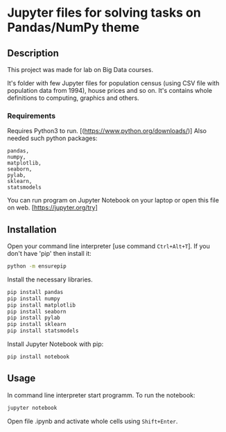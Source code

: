 # Jupyter files for solving tasks on Pandas/NumPy theme

## Description

This project was made for lab on Big Data courses.

It's folder with few Jupyter files for population census (using CSV file with population data from 1994), house prices and so on. It's contains whole definitions to computing, graphics and others.

### Requirements

Requires Python3 to run. [(https://www.python.org/downloads/)]
Also needed such python packages:

    pandas,
    numpy,
    matplotlib,
    seaborn,
    pylab,
    sklearn,
    statsmodels

You can run program on Jupyter Notebook on your laptop or open this file on web. [https://jupyter.org/try]

## Installation

Open your command line interpreter [use command ```Ctrl+Alt+T```].
If you don't have 'pip' then install it:
```sh
python -m ensurepip
```

Install the necessary libraries.
```sh
pip install pandas
pip install numpy
pip install matplotlib
pip install seaborn
pip install pylab
pip install sklearn
pip install statsmodels
```
Install Jupyter Notebook with pip:
```sh
pip install notebook
```

## Usage

In command line interpreter start programm.
To run the notebook:
```sh
jupyter notebook
```
Open file .ipynb and activate whole cells using ```Shift+Enter```.
